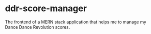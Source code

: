# ddr-score-manager
The frontend of a MERN stack application that helps me to manage my Dance Dance Revolution scores. 
